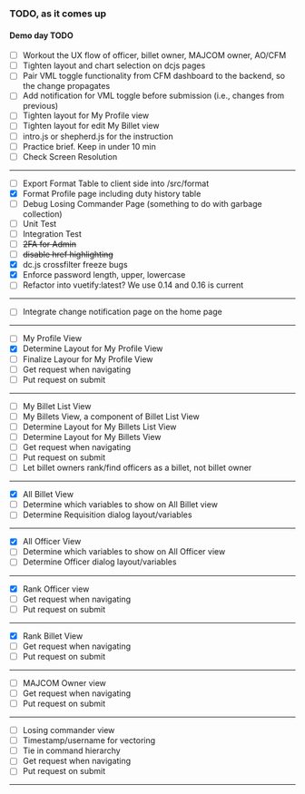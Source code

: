 ### TODO, as it comes up

#### Demo day TODO
- [ ] Workout the UX flow of officer, billet owner, MAJCOM owner, AO/CFM
- [ ] Tighten layout and chart selection on dcjs pages
- [ ] Pair VML toggle functionality from CFM dashboard to the backend, so the change propagates
- [ ] Add notification for VML toggle before submission (i.e., changes from previous) 
- [ ] Tighten layout for My Profile view
- [ ] Tighten layout for edit My Billet view
- [ ] intro.js or shepherd.js for the instruction
- [ ] Practice brief. Keep in under 10 min
- [ ] Check Screen Resolution
---

- [ ] Export Format Table to client side into /src/format
- [x] Format Profile page including duty history table
- [ ] Debug Losing Commander Page (something to do with garbage collection)
- [ ] Unit Test
- [ ] Integration Test
- [ ] ~~2FA for Admin~~
- [ ] ~~disable href highlighting~~
- [x] dc.js crossfilter freeze bugs
- [x] Enforce password length, upper, lowercase
- [ ] Refactor into vuetify:latest? We use 0.14 and 0.16 is current

---

- [ ] Integrate change notification page on the home page

---

- [ ] My Profile View
- [x] Determine Layout for My Profile View
- [ ] Finalize Layour for My Profile View
- [ ] Get request when navigating
- [ ] Put request on submit

---

- [ ] My Billet List View
- [ ] My Billets View, a component of Billet List View
- [ ] Determine Layout for My Billets List View
- [ ] Determine Layout for My Billets View
- [ ] Get request when navigating
- [ ] Put request on submit
- [ ] Let billet owners rank/find officers as a billet, not billet owner

---

- [x] All Billet View
- [ ] Determine which variables to show on All Billet view
- [ ] Determine Requisition dialog layout/variables

---

- [x] All Officer View
- [ ] Determine which variables to show on All Officer view
- [ ] Determine Officer dialog layout/variables

---

- [x] Rank Officer view
- [ ] Get request when navigating
- [ ] Put request on submit

---

- [x] Rank Billet View
- [ ] Get request when navigating
- [ ] Put request on submit

---

- [ ] MAJCOM Owner view
- [ ] Get request when navigating
- [ ] Put request on submit

---

- [ ] Losing commander view
- [ ] Timestamp/username for vectoring
- [ ] Tie in command hierarchy
- [ ] Get request when navigating
- [ ] Put request on submit

---

